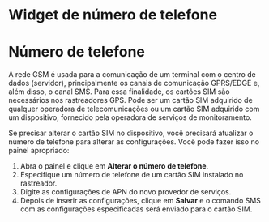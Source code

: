 # Widget de número de telefone

# Número de telefone

A rede GSM é usada para a comunicação de um terminal com o centro de dados (servidor), principalmente os canais de comunicação GPRS/EDGE e, além disso, o canal SMS. Para essa finalidade, os cartões SIM são necessários nos rastreadores GPS. Pode ser um cartão SIM adquirido de qualquer operadora de telecomunicações ou um cartão SIM adquirido com um dispositivo, fornecido pela operadora de serviços de monitoramento.

Se precisar alterar o cartão SIM no dispositivo, você precisará atualizar o número de telefone para alterar as configurações. Você pode fazer isso no painel apropriado:

1. Abra o painel e clique em **Alterar o número de telefone**.
2. Especifique um número de telefone de um cartão SIM instalado no rastreador.
3. Digite as configurações de APN do novo provedor de serviços.
4. Depois de inserir as configurações, clique em **Salvar** e o comando SMS com as configurações especificadas será enviado para o cartão SIM.